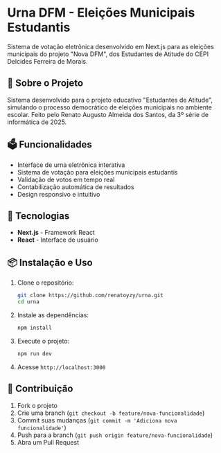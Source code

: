 # Urna DFM - Eleições Municipais Estudantis

Sistema de votação eletrônica desenvolvido em Next.js para as eleições municipais do projeto "Nova DFM", dos Estudantes de Atitude do CEPI Delcides Ferreira de Morais.

## 🏫 Sobre o Projeto

Sistema desenvolvido para o projeto educativo "Estudantes de Atitude", simulando o processo democrático de eleições municipais no ambiente escolar. Feito pelo Renato Augusto Almeida dos Santos, da 3º série de informática de 2025.

## 🗳️ Funcionalidades

- Interface de urna eletrônica interativa
- Sistema de votação para eleições municipais estudantis
- Validação de votos em tempo real
- Contabilização automática de resultados
- Design responsivo e intuitivo

## 🚀 Tecnologias

- **Next.js** - Framework React
- **React** - Interface de usuário

## 📦 Instalação e Uso

1. Clone o repositório:
   ```bash
   git clone https://github.com/renatoyzy/urna.git
   cd urna
   ```

2. Instale as dependências:
   ```bash
   npm install
   ```

3. Execute o projeto:
   ```bash
   npm run dev
   ```

4. Acesse `http://localhost:3000`

## 🤝 Contribuição

1. Fork o projeto
2. Crie uma branch (`git checkout -b feature/nova-funcionalidade`)
3. Commit suas mudanças (`git commit -m 'Adiciona nova funcionalidade'`)
4. Push para a branch (`git push origin feature/nova-funcionalidade`)
5. Abra um Pull Request
